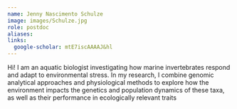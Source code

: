 ```yaml
---
name: Jenny Nascimento Schulze
image: images/Schulze.jpg
role: postdoc
aliases:
links:
  google-scholar: mtE7iscAAAAJ&hl
---
```


Hi! I am an aquatic biologist investigating how marine invertebrates respond and adapt to environmental stress. In my research, I combine genomic analytical approaches and physiological methods to explore how the environment impacts the genetics and population dynamics of these taxa, as well as their performance in ecologically relevant traits
